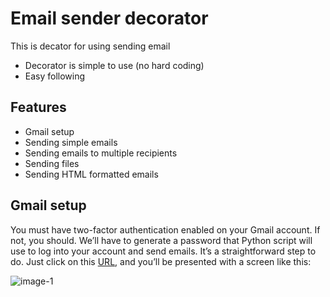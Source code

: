 # Email sender decorator

This is decator for using sending email 

- Decorator is simple to use (no hard coding)
- Easy following

## Features

- Gmail setup 
- Sending simple emails
- Sending emails to multiple recipients
- Sending files
- Sending HTML formatted emails 

## Gmail setup

 You must have two-factor authentication enabled on your Gmail account. If not, you should. We’ll have to generate a password 
 that Python script will use to log into your account and send emails.
It’s a straightforward step to do. Just click on this [URL](https://breakdance.github.io/breakdance/), and you’ll be presented with a screen like this:

![image-1](https://user-images.githubusercontent.com/93898481/205278062-37ebd202-cec7-4c13-b2bc-392c4cb95b70.png)
